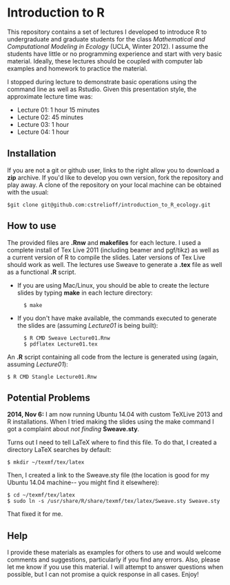 # Introduction to R #

This repository contains a set of lectures I developed to introduce R to
undergraduate and graduate students for the class *Mathematical and Computational
Modeling in Ecology* (UCLA, Winter 2012).  I assume the students have little or
no programming experience and start with very basic material.  Ideally, these
lectures should be coupled with computer lab examples and homework to practice
the material.

I stopped during lecture to demonstrate basic operations using the command line 
as well as Rstudio.  Given this presentation style, the approximate lecture 
time was:

+ Lecture 01: 1 hour 15 minutes
+ Lecture 02: 45 minutes
+ Lecture 03: 1 hour
+ Lecture 04: 1 hour

## Installation ##

If you are not a git or github user, links to the right allow you to
download a **zip** archive.  If you'd like to develop you own version, fork
the repository and play away.  A clone of the repository on your local machine
can be obtained with the usual:

    $git clone git@github.com:cstrelioff/introduction_to_R_ecology.git

## How to use ##

The provided files are **.Rnw** and **makefiles** for each lecture.  I used a
complete install of Tex Live 2011 (including beamer and pgf/tikz) as well as a
current version of R to compile the slides.  Later versions of Tex Live should
work as well. The lectures use Sweave to generate a  **.tex** file as well as a
functional **.R** script.

+ If you are using Mac/Linux, you should be able to create the lecture slides
  by typing **make** in each lecture directory:

        $ make
 
* If you don't have make available, the commands executed to generate the 
slides are (assuming *Lecture01* is being built):

        $ R CMD Sweave Lecture01.Rnw
        $ pdflatex Lecture01.tex
  
An **.R** script containing all code from the lecture is generated using (again,
assuming *Lecture01*):

    $ R CMD Stangle Lecture01.Rnw

## Potential Problems ##

**2014, Nov 6:**  I am now running Ubuntu 14.04 with custom TeXLive 2013
and R installations.  When I tried making the slides using the
make command I got a complaint about *not finding* **Sweave.sty**.

Turns out I need to tell LaTeX where to find this file.  To do that, I created 
a directory LaTeX searches by default:

    $ mkdir ~/texmf/tex/latex

Then, I created a link to the Sweave.sty file (the location is good for my 
Ubuntu 14.04 machine-- you might find it elsewhere):

    $ cd ~/texmf/tex/latex
    $ sudo ln -s /usr/share/R/share/texmf/tex/latex/Sweave.sty Sweave.sty

That fixed it for me.

## Help ##

I provide these materials as examples for others to use and would welcome
comments and suggestions, particularly if you find any errors.  Also, please
let me know if you use this material.  I will attempt to answer questions when
possible, but I can not promise a quick response in all cases.  Enjoy!

